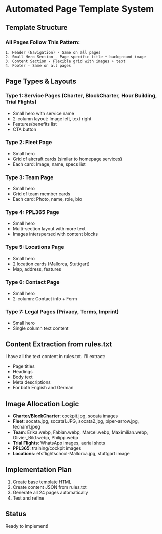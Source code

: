# Automated Page Template System

## Template Structure

### All Pages Follow This Pattern:
```
1. Header (Navigation) - Same on all pages
2. Small Hero Section - Page-specific title + background image
3. Content Section - Flexible grid with images + text
4. Footer - Same on all pages
```

## Page Types & Layouts

### Type 1: Service Pages (Charter, BlockCharter, Hour Building, Trial Flights)
- Small hero with service name
- 2-column layout: Image left, text right
- Features/benefits list
- CTA button

### Type 2: Fleet Page
- Small hero
- Grid of aircraft cards (similar to homepage services)
- Each card: Image, name, specs list

### Type 3: Team Page
- Small hero
- Grid of team member cards
- Each card: Photo, name, role, bio

### Type 4: PPL365 Page
- Small hero
- Multi-section layout with more text
- Images interspersed with content blocks

### Type 5: Locations Page
- Small hero
- 2 location cards (Mallorca, Stuttgart)
- Map, address, features

### Type 6: Contact Page
- Small hero
- 2-column: Contact info + Form

### Type 7: Legal Pages (Privacy, Terms, Imprint)
- Small hero
- Single column text content

## Content Extraction from rules.txt

I have all the text content in rules.txt. I'll extract:
- Page titles
- Headings
- Body text
- Meta descriptions
- For both English and German

## Image Allocation Logic

- **Charter/BlockCharter**: cockpit.jpg, socata images
- **Fleet**: socata.jpg, socata1.JPG, socata2.jpg, piper-arrow.jpg, tecnam1.jpeg
- **Team**: Erika.webp, Fabian.webp, Marcel.webp, Maximilian.webp, Olivier_Bild.webp, Philipp.webp
- **Trial Flights**: WhatsApp images, aerial shots
- **PPL365**: training/cockpit images
- **Locations**: efsflightschool-Mallorca.jpg, stuttgart image

## Implementation Plan

1. Create base template HTML
2. Create content JSON from rules.txt
3. Generate all 24 pages automatically
4. Test and refine

## Status
Ready to implement!
